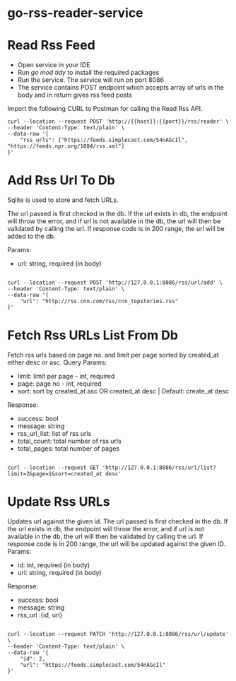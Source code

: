 # go-rss-reader-service
<h1>Read Rss Feed</h1>
<ul>
  <li>Open service in your IDE</li>
  <li>Run <i>go mod tidy</i> to install the required packages</li>
  <li>Run the service. The service will run on port 8086</li>
  <li>The service contains POST endpoint which accepts array of urls in the body and in return gives rss feed posts</li>
</ul>
Import the following CURL to Postman for calling the Read Rss API. <br>
<code>
curl --location --request POST 'http://{{host}}:{{port}}/rss/reader' \
--header 'Content-Type: text/plain' \
--data-raw '{
    "rss_urls": ["https://feeds.simplecast.com/54nAGcIl", "https://feeds.npr.org/1004/rss.xml"]
}'
</code>

<h1>Add Rss Url To Db</h1>
Sqlite is used to store and fetch URLs.<br>
<p>The url passed is first checked in the db. If the url exists in db, the endpoint will throw the error, and if url is not available in the db, the url will then be validated by calling the url. If response code is in 200 range, the url will be added to the db.</p>
Params:
<ul>
<li>url: string, required (in body)</li>
</ul>
<code>
curl --location --request POST 'http://127.0.0.1:8086/rss/url/add' \
--header 'Content-Type: text/plain' \
--data-raw '{
    "url": "http://rss.cnn.com/rss/cnn_topstories.rss"
}'
</code>

<h1>Fetch Rss URLs List From Db</h1>
Fetch rss urls based on page no. and limit per page sorted by created_at either desc or asc.
Query Params:
<ul>
<li>limit: limit per page - int, required</li>
<li>page: page no - int, required</li>
<li>sort: sort by created_at asc OR created_at desc | Default: create_at desc</li>
</ul>

Response:
<ul>
<li>success: bool</li>
<li>message: string</li>
<li>rss_url_list: list of rss urls</li>
<li>total_count: total number of rss urls</li>
<li>total_pages: total number of pages</li>
</ul>
<code>
curl --location --request GET 'http://127.0.0.1:8086/rss/url/list?limit=2&page=1&sort=created_at desc'
</code>

<h1>Update Rss URLs</h1>
<p>Updates url against the given id. The url passed is first checked in the db. If the url exists in db, the endpoint will throw the error, and if url is not available in the db, the url will then be validated by calling the url. If response code is in 200 range, the url will be updated against the given ID.
Params:
<ul>
<li>id: int, required (in body)</li>
<li>url: string, required (in body)</li>
</ul>
Response:
<ul>
<li>success: bool</li>
<li>message: string</li>
<li>rss_url :{id, url}</li>
</ul>
<code>
curl --location --request PATCH 'http://127.0.0.1:8086/rss/url/update' \
--header 'Content-Type: text/plain' \
--data-raw '{
    "id": 2,
    "url": "https://feeds.simplecast.com/54nAGcIl"
}'
</code>
